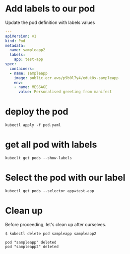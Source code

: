 # Add labels to our pod

Update the pod definition with labels values
```YAML
---
apiVersion: v1
kind: Pod
metadata:
  name: sampleapp2
  labels:
    app: test-app
spec:
  containers:
  - name: sampleapp
    image: public.ecr.aws/p9b0l7y4/eduk8s-sampleapp
    env:
    - name: MESSAGE
      value: Personalised greeting from manifest
```

# deploy the pod

```
kubectl apply -f pod.yaml
```

# get all pod with labels

```
kubeclt get pods --show-labels
```

# Select the pod with our label

```
kubectl get pods --selector app=test-app
```

# Clean up

Before proceeding, let's clean up after ourselves.

```console
$ kubectl delete pod sampleapp sampleapp2

pod "sampleapp" deleted
pod "sampleapp2" deleted
```

